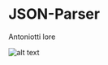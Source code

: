 # JSON-Parser
Antoniotti lore

![alt text](https://www.icaih.com/wp-content/uploads/2019/09/Marco-Antoniotti.jpeg)
